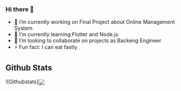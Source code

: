 ### Hi there 👋

<!--
**drikdrick/drikdrick** is a ✨ _special_ ✨ repository because its `README.md` (this file) appears on your GitHub profile.

Here are some ideas to get you started:

- 🔭 I’m currently working on Final Project about Online Management System
- 🌱 I’m currently learning Flutter and Node.js
- 👯 I’m looking to collaborate on projects as Backeng Engineer
- 🤔 I’m looking for help with ...
- 💬 Ask me about ...
- 📫 How to reach me: ...
- ⚡ Fun fact: I can eat fastly
-->
- 🔭 I’m currently working on Final Project about Online Management System
- 🌱 I’m currently learning Flutter and Node.js
- 👯 I’m looking to collaborate on projects as Backeng Engineer
- ⚡ Fun fact: I can eat fastly

## Github Stats
![Githubstats]<img align="center" src="https://github-readme-stats.vercel.app/api/<CARD_TYPE>/?username=<USERNAME>&theme=<THEME_NAME>" />
